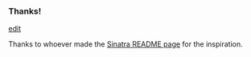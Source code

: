 ### Thanks!


[edit](http://github.com/floere/picky/blob/master/web/source/documentation/_thanks.html.md)

Thanks to whoever made the [Sinatra README page](http://www.sinatrarb.com/intro) for the inspiration.